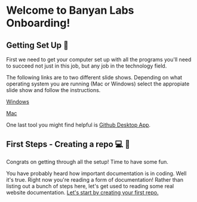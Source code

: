 # Welcome to Banyan Labs Onboarding!

## Getting Set Up 🚀

First we need to get your computer set up with all the programs you'll need to succeed not just in this job, but any job in the technology field. 

The following links are to two different slide shows. Depending on what operating system you are running (Mac or Windows) select the appropiate slide show and follow the instructions.

[Windows](https://docs.google.com/presentation/d/1vpZFRbbc3P-pTPS7f6H4ReKpIfwIdVJS_dvVKgq4FBk/edit)

[Mac](https://docs.google.com/presentation/d/1PYGZ4R5-LaxHQGcQoBluEDn3TLoGCntjIywuEwDk6ek/edit?usp=sharing)

One last tool you might find helpful is [Github Desktop App](https://desktop.github.com/).

## First Steps - Creating a repo 💻 📂

Congrats on getting through all the setup! Time to have some fun. 

You have probably heard how important documentation is in coding. Well it's true. Right now you're reading a form of documentation! Rather than listing out a bunch of steps here, let's get used to reading some real website documentation. [Let's start by creating your first repo.](https://docs.github.com/en/github/getting-started-with-github/create-a-repo)

